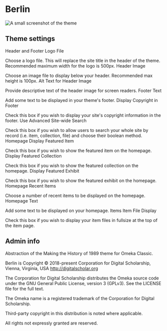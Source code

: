 # Berlin 

![A small screenshot of the theme](https://omeka.org/add-ons/thumbnails/45876686.jpg)

## Theme settings

Header and Footer
Logo File

Choose a logo file. This will replace the site title in the header of the theme. Recommended maximum width for the logo is 500px.
Header Image

Choose an image file to display below your header. Recommended max height is 100px.
Alt Text for Header Image

Provide descriptive text of the header image for screen readers.
Footer Text

Add some text to be displayed in your theme's footer.
Display Copyright in Footer

Check this box if you wish to display your site's copyright information in the footer.
Use Advanced Site-wide Search

Check this box if you wish to allow users to search your whole site by record (i.e. item, collection, file) and choose their boolean method.
Homepage
Display Featured Item

Check this box if you wish to show the featured item on the homepage.
Display Featured Collection

Check this box if you wish to show the featured collection on the homepage.
Display Featured Exhibit

Check this box if you wish to show the featured exhibit on the homepage.
Homepage Recent Items

Choose a number of recent items to be displayed on the homepage.
Homepage Text

Add some text to be displayed on your homepage.
Items
Item File Display

Check this box if you wish to display your item files in fullsize at the top of the item page.







## Admin info

Abstraction of the Making the History of 1989 theme for Omeka Classic.

Berlin is Copyright © 2018-present Corporation for Digital Scholarship, Vienna, Virginia, USA http://digitalscholar.org

The Corporation for Digital Scholarship distributes the Omeka source code under the GNU General Public License, version 3 (GPLv3). See the LICENSE file for the full text.

The Omeka name is a registered trademark of the Corporation for Digital Scholarship.

Third-party copyright in this distribution is noted where applicable.

All rights not expressly granted are reserved.